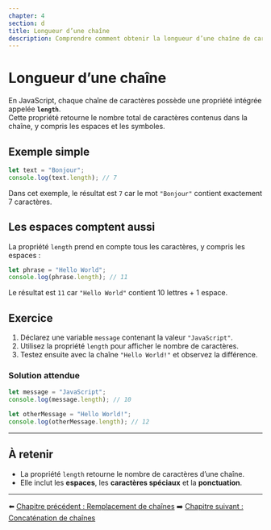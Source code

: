 ```yaml
---
chapter: 4
section: d
title: Longueur d’une chaîne
description: Comprendre comment obtenir la longueur d’une chaîne de caractères en JavaScript grâce à la propriété length.
---
```


# Longueur d’une chaîne

En JavaScript, chaque chaîne de caractères possède une propriété intégrée appelée **`length`**.  
Cette propriété retourne le nombre total de caractères contenus dans la chaîne, y compris les espaces et les symboles.


## Exemple simple

```javascript
let text = "Bonjour";
console.log(text.length); // 7
```

Dans cet exemple, le résultat est `7` car le mot `"Bonjour"` contient exactement 7 caractères.


## Les espaces comptent aussi

La propriété `length` prend en compte tous les caractères, y compris les espaces :

```javascript
let phrase = "Hello World";
console.log(phrase.length); // 11
```

Le résultat est `11` car `"Hello World"` contient 10 lettres + 1 espace.


## Exercice

1. Déclarez une variable `message` contenant la valeur `"JavaScript"`.
2. Utilisez la propriété `length` pour afficher le nombre de caractères.
3. Testez ensuite avec la chaîne `"Hello World!"` et observez la différence.


### Solution attendue

```javascript
let message = "JavaScript";
console.log(message.length); // 10

let otherMessage = "Hello World!";
console.log(otherMessage.length); // 12
```

---

## À retenir

* La propriété `length` retourne le nombre de caractères d’une chaîne.
* Elle inclut les **espaces**, les **caractères spéciaux** et la **ponctuation**.

---

⬅️ [Chapitre précédent : Remplacement de chaînes](./c_Remplacement.md)
➡️ [Chapitre suivant : Concaténation de chaînes](./e_Concatenation.md)
